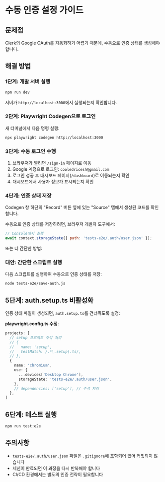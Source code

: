 # 수동 인증 설정 가이드

## 문제점

Clerk의 Google OAuth를 자동화하기 어렵기 때문에, 수동으로 인증 상태를 생성해야 합니다.

## 해결 방법

### 1단계: 개발 서버 실행

```bash
npm run dev
```

서버가 `http://localhost:3000`에서 실행되는지 확인합니다.

### 2단계: Playwright Codegen으로 로그인

새 터미널에서 다음 명령 실행:

```bash
npx playwright codegen http://localhost:3000
```

### 3단계: 수동 로그인 수행

1. 브라우저가 열리면 `/sign-in` 페이지로 이동
2. Google 계정으로 로그인: `cooledricesh@gmail.com`
3. 로그인 성공 후 대시보드 페이지(`/dashboard`)로 이동되는지 확인
4. 대시보드에서 사용자 정보가 표시되는지 확인

### 4단계: 인증 상태 저장

Codegen 창 하단의 "Record" 버튼 옆에 있는 "Source" 탭에서 생성된 코드를 확인합니다.

수동으로 인증 상태를 저장하려면, 브라우저 개발자 도구에서:

```javascript
// Console에서 실행
await context.storageState({ path: 'tests-e2e/.auth/user.json' });
```

또는 더 간단한 방법:

### 대안: 간단한 스크립트 실행

다음 스크립트를 실행하여 수동으로 인증 상태를 저장:

```bash
node tests-e2e/save-auth.js
```

## 5단계: auth.setup.ts 비활성화

인증 상태 파일이 생성되면, `auth.setup.ts`를 건너뛰도록 설정:

**playwright.config.ts 수정**:
```typescript
projects: [
  // setup 프로젝트 주석 처리
  // {
  //   name: 'setup',
  //   testMatch: /.*\.setup\.ts/,
  // },
  {
    name: 'chromium',
    use: {
      ...devices['Desktop Chrome'],
      storageState: 'tests-e2e/.auth/user.json',
    },
    // dependencies: ['setup'], // 주석 처리
  },
]
```

## 6단계: 테스트 실행

```bash
npm run test:e2e
```

## 주의사항

- `tests-e2e/.auth/user.json` 파일은 `.gitignore`에 포함되어 있어 커밋되지 않습니다
- 세션이 만료되면 이 과정을 다시 반복해야 합니다
- CI/CD 환경에서는 별도의 인증 전략이 필요합니다

